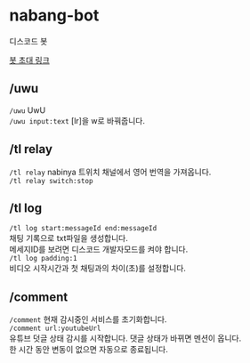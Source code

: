 # nabang-bot
디스코드 봇

[봇 초대 링크](https://discord.com/api/oauth2/authorize?client_id=886101403603447868&permissions=0&scope=bot%20applications.commands)

## /uwu
`/uwu` UwU  
`/uwu input:text` [lr]을 w로 바꿔줍니다.

## /tl relay
`/tl relay` nabinya 트위치 채널에서 영어 번역을 가져옵니다.  
`/tl relay switch:stop`

## /tl log
`/tl log start:messageId end:messageId`  
채팅 기록으로 txt파일을 생성합니다.  
메세지ID를 보려면 디스코드 개발자모드를 켜야 합니다.  
`/tl log padding:1`  
비디오 시작시간과 첫 채팅과의 차이(초)를 설정합니다.

## /comment
`/comment` 현재 감시중인 서비스를 초기화합니다.  
`/comment url:youtubeUrl`  
유튜브 덧글 상태 감시를 시작합니다. 댓글 상태가 바뀌면 멘션이 옵니다.  
한 시간 동안 변동이 없으면 자동으로 종료됩니다.
